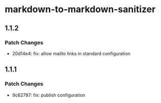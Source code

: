 # markdown-to-markdown-sanitizer

## 1.1.2

### Patch Changes

- 20d14e4: fix: allow mailto links in standard configuration

## 1.1.1

### Patch Changes

- 9c62787: fix: publish configuration
